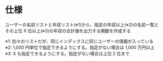 # 仕様

ユーザーの名前リストと年収リスト(※1)から、指定の年収以上(※2)の名前一覧とその上位 X 位以上(※3)の年収の合計値を出力する関数を作成する

※1: 別々のリストだが、同じインデックスに同じユーザーの情報が入っている
※2: 1,000 円単位で指定できるようにする。指定がない場合は 1,000 万円以上
※3: X も指定できるようにする。指定がない場合は上位 2 位まで
